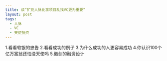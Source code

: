 ```yaml
---
title: 读“扩充人脉比拿项目乱找VC更为重要” 
layout: post
tags:
  - 人脉 
  - VC
  - 天使投资
---
```


> 

1.看看软银的忠告
2.看看成功的例子
3.为什么成功的人更容易成功
4.你认识100个亿万富翁还怕没天使吗
5.徽剑的融资设计

